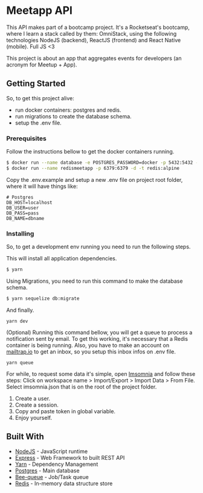 # Meetapp API

This API makes part of a bootcamp project. It's a Rocketseat's bootcamp, where I learn a stack called by them: OmniStack, using the following technologies NodeJS (backend), ReactJS (frontend) and React Native (mobile). Full JS <3

This project is about an app that aggregates events for developers (an acronym for Meetup + App).

## Getting Started

So, to get this project alive:

-   run docker containers: postgres and redis.
-   run migrations to create the database schema.
-   setup the .env file.

### Prerequisites

Follow the instructions bellow to get the docker containers running.

```sh
$ docker run --name database -e POSTGRES_PASSWORD=docker -p 5432:5432 -d postgres
$ docker run --name redismeetapp -p 6379:6379 -d -t redis:alpine
```

Copy the .env.example and setup a new .env file on project root folder, where it will have things like:

```
# Postgres
DB_HOST=localhost
DB_USER=user
DB_PASS=pass
DB_NAME=dbname
```

### Installing

So, to get a development env running you need to run the following steps.

This will install all application dependencies.

```sh
$ yarn
```

Using Migrations, you need to run this command to make the database schema.

```sh
$ yarn sequelize db:migrate
```

And finally.

```
yarn dev
```

(Optional) Running this command bellow, you will get a queue to process a notification sent by email. To get this working, it's necessary that a Redis container is being running. Also, you have to make an account on [mailtrap.io](https://mailtrap.io) to get an inbox, so you setup this inbox infos on .env file.

```
yarn queue
```

For while, to request some data it's simple, open [Imsomnia](https://insomnia.rest/download/) and follow these steps: Click on workspace name > Import/Export > Import Data > From File. Select imsomnia.json that is on the root of the project folder.

1. Create a user.
2. Create a session.
3. Copy and paste token in global variable.
4. Enjoy yourself.

## Built With

-   [NodeJS](https://nodejs.org/en/download/) - JavaScript runtime
-   [Express](https://devdocs.io/express/) - Web Framework to built REST API
-   [Yarn](https://yarnpkg.com/en/docs/install) - Dependency Management
-   [Postgres](https://www.postgresql.org/docs/) - Main database
-   [Bee-queue](https://github.com/bee-queue/bee-queue) - Job/Task queue
-   [Redis](https://redis.io/documentation) - In-memory data structure store

